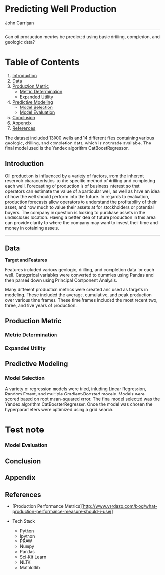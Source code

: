 # Predicting Well Production

John Carrigan

--- 
Can oil production metrics be predicted using basic drilling, completion, and geologic data?

# Table of Contents

1. [Introduction](#introduction)
2. [Data](#data)
3. [Production Metric](#production-metric)
    * [Metric Determination](#inital-creation)
    * [Expanded Utility](#expanded-utility)
4. [Predictive Modeling](#predictive-modeling)
    * [Model Selection](#model-selection)
    * [Model Evaluation](#model-evaluation)
5. [Conclusion](#conclusion)
6. [Appendix](#appendix)
7. [References](#references)



The dataset included 13000 wells and 14 different files containing various geologic, drilling, and completion data, which is not made available.  The final model used is the Yandex algorithm CatBoostRegressor. 

## Introduction

Oil production is influenced by a variety of factors, from the inherent reservoir characteristics, to the specific method of drilling and completing each well. Forecasting of production is of business interest so that operators can estimate the value of a particular well, as well as have an idea of how the well should perform into the future. In regards to evaluation, production forecasts allow operators to understand the profitability of their asset, and how much to value their assets at for stockholders or potential buyers. The company in question is looking to purchase assets in the undisclosed location. Having a better idea of future production in this area can provide clarity to where the company may want to invest their time and money in obtaining assets.

---


## Data

**Target and Features**

  Features included various geologic, drilling, and completion data for each well. Categorical variables were converted to dummies using Pandas and then parsed down using Principal Component Analysis.
  
  Many different production metrics were created and used as targets in modeling. These included the average, cumulative, and peak production over various time frames. These time frames included the most recent two, three, and five years of production. 

## Production Metric

### Metric Determination

### Expanded Utility 

## Predictive Modeling

### Model Selection

A variety of regression models were tried, inluding Linear Regression, Random Forest, and multiple Gradient-Boosted models. Models were scored based on root mean-squared error. The final model selected was the Yandex algorithm CatBoosterRegressor. Once the model was chosen the hyperparameters were optimized using a grid search. 



# Test note

### Model Evaluation

## Conclusion 

## Appendix

## References

  * [Production Performance Metrics][http://www.verdazo.com/blog/what-production-performance-measure-should-i-use/]

* Tech Stack
   * Python
   * Ipython
   * PRAW
   * Numpy
   * Pandas
   * Sci-Kit Learn
   * NLTK
   * Matplotlib
